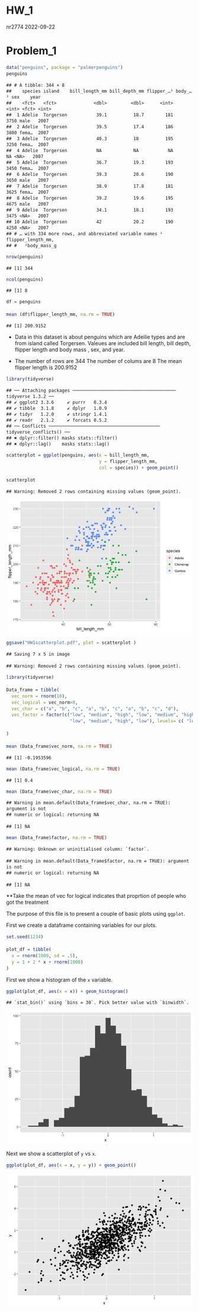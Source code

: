 HW_1
================
nr2774
2022-09-22

# Problem_1

``` r
data("penguins", package = "palmerpenguins")
penguins
```

    ## # A tibble: 344 × 8
    ##    species island    bill_length_mm bill_depth_mm flipper_…¹ body_…² sex    year
    ##    <fct>   <fct>              <dbl>         <dbl>      <int>   <int> <fct> <int>
    ##  1 Adelie  Torgersen           39.1          18.7        181    3750 male   2007
    ##  2 Adelie  Torgersen           39.5          17.4        186    3800 fema…  2007
    ##  3 Adelie  Torgersen           40.3          18          195    3250 fema…  2007
    ##  4 Adelie  Torgersen           NA            NA           NA      NA <NA>   2007
    ##  5 Adelie  Torgersen           36.7          19.3        193    3450 fema…  2007
    ##  6 Adelie  Torgersen           39.3          20.6        190    3650 male   2007
    ##  7 Adelie  Torgersen           38.9          17.8        181    3625 fema…  2007
    ##  8 Adelie  Torgersen           39.2          19.6        195    4675 male   2007
    ##  9 Adelie  Torgersen           34.1          18.1        193    3475 <NA>   2007
    ## 10 Adelie  Torgersen           42            20.2        190    4250 <NA>   2007
    ## # … with 334 more rows, and abbreviated variable names ¹​flipper_length_mm,
    ## #   ²​body_mass_g

``` r
nrow(penguins)
```

    ## [1] 344

``` r
ncol(penguins)
```

    ## [1] 8

``` r
df = penguins

mean (df$flipper_length_mm, na.rm = TRUE)
```

    ## [1] 200.9152

-   Data in this dataset is about penguins which are Adeilie types and
    are from island called Torgersen. Valeues are included bill length,
    bill depth, flipper length and body mass , sex, and year.

-   The number of rows are 344 The number of colums are 8 The mean
    flipper length is 200.9152

``` r
library(tidyverse)
```

    ## ── Attaching packages ─────────────────────────────────────── tidyverse 1.3.2 ──
    ## ✔ ggplot2 3.3.6     ✔ purrr   0.3.4
    ## ✔ tibble  3.1.8     ✔ dplyr   1.0.9
    ## ✔ tidyr   1.2.0     ✔ stringr 1.4.1
    ## ✔ readr   2.1.2     ✔ forcats 0.5.2
    ## ── Conflicts ────────────────────────────────────────── tidyverse_conflicts() ──
    ## ✖ dplyr::filter() masks stats::filter()
    ## ✖ dplyr::lag()    masks stats::lag()

``` r
scatterplot = ggplot(penguins, aes(x = bill_length_mm,
                                   y = flipper_length_mm, 
                                   col = species)) + geom_point()

scatterplot
```

    ## Warning: Removed 2 rows containing missing values (geom_point).

![](p8105_hw1_nr2774_1_files/figure-gfm/problem_1_1-1.png)<!-- -->

``` r
ggsave("HW1scatterplot.pdf", plot = scatterplot )
```

    ## Saving 7 x 5 in image

    ## Warning: Removed 2 rows containing missing values (geom_point).

``` r
library(tidyverse)

Data_frame = tibble(
  vec_norm = rnorm(10),
  vec_logical = vec_norm>0,
  vec_char = c("a", "b", "c", "a", "b", "c", "a", "b", "c", "d"),
  vec_factor = factor(c("low", "medium", "high", "low", "medium", "high",
                        "low", "medium", "high", "low"), levels= c( "low", "medium", "high"))

)

mean (Data_frame$vec_norm, na.rm = TRUE)
```

    ## [1] -0.1953596

``` r
mean (Data_frame$vec_logical, na.rm = TRUE)
```

    ## [1] 0.4

``` r
mean (Data_frame$vec_char, na.rm = TRUE)
```

    ## Warning in mean.default(Data_frame$vec_char, na.rm = TRUE): argument is not
    ## numeric or logical: returning NA

    ## [1] NA

``` r
mean (Data_frame$factor, na.rm = TRUE)
```

    ## Warning: Unknown or uninitialised column: `factor`.

    ## Warning in mean.default(Data_frame$factor, na.rm = TRUE): argument is not
    ## numeric or logical: returning NA

    ## [1] NA

\*\*Take the mean of vec for logical indicates that proprtion of people
who got the treatment

The purpose of this file is to present a couple of basic plots using
`ggplot`.

First we create a dataframe containing variables for our plots.

``` r
set.seed(1234)

plot_df = tibble(
  x = rnorm(1000, sd = .5),
  y = 1 + 2 * x + rnorm(1000)
)
```

First we show a histogram of the `x` variable.

``` r
ggplot(plot_df, aes(x = x)) + geom_histogram()
```

    ## `stat_bin()` using `bins = 30`. Pick better value with `binwidth`.

![](p8105_hw1_nr2774_1_files/figure-gfm/x_hist-1.png)<!-- -->

Next we show a scatterplot of `y` vs `x`.

``` r
ggplot(plot_df, aes(x = x, y = y)) + geom_point()
```

![](p8105_hw1_nr2774_1_files/figure-gfm/yx_scatter-1.png)<!-- -->
